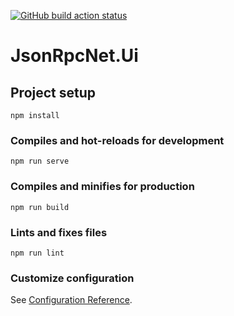 [![GitHub build action status](https://github.com/JsonRpcNet/JsonRpcNet.Ui/workflows/Build/badge.svg)](https://github.com/JsonRpcNet/JsonRpcNet.Ui/actions)

# JsonRpcNet.Ui

## Project setup
```
npm install
```

### Compiles and hot-reloads for development
```
npm run serve
```

### Compiles and minifies for production
```
npm run build
```

### Lints and fixes files
```
npm run lint
```

### Customize configuration
See [Configuration Reference](https://cli.vuejs.org/config/).
